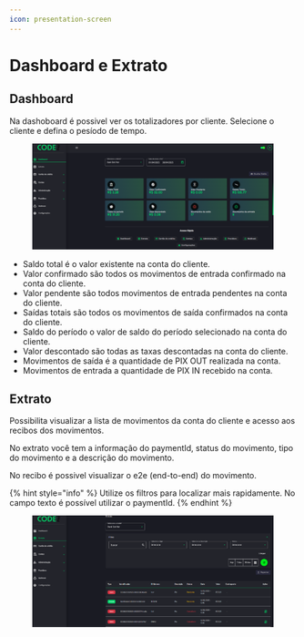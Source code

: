 ```yaml
---
icon: presentation-screen
---
```


# Dashboard e Extrato

## Dashboard

Na dashoboard é possivel ver os totalizadores por cliente. Selecione o cliente e defina o pesíodo de tempo.

<figure><img src="../.gitbook/assets/image (22).png" alt=""><figcaption></figcaption></figure>

* Saldo total é o valor existente na conta do cliente.
* Valor confirmado são todos os movimentos de entrada confirmado na conta do cliente.
* Valor pendente são todos movimentos de entrada pendentes na conta do cliente.
* Saídas totais são todos os movimentos de saída confirmados na conta do cliente.
* Saldo do período o valor de saldo do período selecionado na conta do cliente.
* Valor descontado são todas as taxas descontadas na conta do cliente.
* Movimentos de saída é a quantidade de PIX OUT realizada na conta.
* Movimentos de entrada a quantidade de PIX IN recebido na conta.

## Extrato

Possibilita visualizar a lista de movimentos da conta do cliente e acesso aos recibos dos movimentos.

No extrato você tem a informação do paymentId, status do movimento, tipo do movimento e a descrição do movimento.

No recibo é possivel visualizar o e2e (end-to-end) do movimento.

{% hint style="info" %}
Utilize os filtros para localizar mais rapidamente. No campo texto é possível utilizar o paymentId.
{% endhint %}

<figure><img src="../.gitbook/assets/image (23).png" alt=""><figcaption></figcaption></figure>

